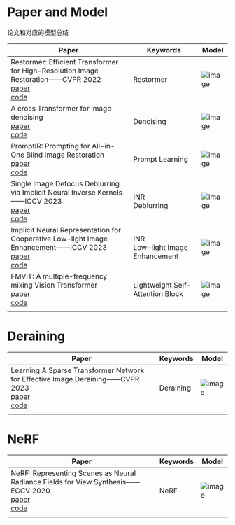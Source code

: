 # Paper and Model
论文和对应的模型总结


| Paper      | Keywords | Model |
| ----------- | ----------- | ----------- |
| Restormer: Efficient Transformer for High-Resolution Image Restoration——CVPR 2022<br>[paper](https://openaccess.thecvf.com/content/CVPR2022/papers/Zamir_Restormer_Efficient_Transformer_for_High-Resolution_Image_Restoration_CVPR_2022_paper.pdf)<br>[code](https://github.com/swz30/restormer) | Restormer    | ![image](https://github.com/Guan-qiqi/Papers-and-Models/assets/63685364/d90403a3-933d-4ad5-bc7d-8040c655e59b)       |
| A cross Transformer for image denoising<br>[paper](https://arxiv.org/pdf/2310.10408v1.pdf)<br>[code](https://github.com/hellloxiaotian/ctnet) | Denoising | ![image](https://github.com/Guan-qiqi/Papers-and-Models/assets/63685364/284a29d0-3f9f-48b8-85c5-96a689e345f0) |
| PromptIR: Prompting for All-in-One Blind Image Restoration<br>[paper](https://arxiv.org/pdf/2306.13090v1.pdf)<br>[code](https://github.com/va1shn9v/promptir)  | Prompt Learning | ![image](https://github.com/Guan-qiqi/Papers-and-Models/assets/63685364/652335c1-63dc-4be5-b08b-8f635331623d)|
| Single Image Defocus Deblurring via Implicit Neural Inverse Kernels——ICCV 2023<br>[paper](https://openaccess.thecvf.com/content/ICCV2023/papers/Quan_Single_Image_Defocus_Deblurring_via_Implicit_Neural_Inverse_Kernels_ICCV_2023_paper.pdf) <br>[code](https://github.com/xinyao240/INIKNet)  | INR<br>Deblurring  | ![image](https://github.com/Guan-qiqi/Papers-and-Models/assets/63685364/85849b32-9c27-4ae1-9b9b-c60b12f0f21b)         |
| Implicit Neural Representation for Cooperative Low-light Image Enhancement——ICCV 2023<br>[paper](https://openaccess.thecvf.com/content/ICCV2023/papers/Yang_Implicit_Neural_Representation_for_Cooperative_Low-light_Image_Enhancement_ICCV_2023_paper.pdf) <br>[code](https://github.com/ysz2022/nerco) | INR<br>Low-light Image Enhancement  | ![image](https://github.com/Guan-qiqi/Papers-and-Models/assets/63685364/d3584704-eeaf-4448-aa7b-a24050eafba6) |
|FMViT: A multiple-frequency mixing Vision Transformer<br>[paper](https://arxiv.org/pdf/2311.05707v1.pdf)<br>[code]()    | Lightweight Self-Attention Block   | ![image](https://github.com/Guan-qiqi/Papers-and-Models/assets/63685364/4e818833-6457-4289-852f-894cbf6839b6) |
|   |    |    |


# Deraining

| Paper      | Keywords | Model |
| ----------- | ----------- | ----------- |
| Learning A Sparse Transformer Network for Effective Image Deraining——CVPR 2023<br>[paper](https://openaccess.thecvf.com/content/CVPR2023/papers/Chen_Learning_a_Sparse_Transformer_Network_for_Effective_Image_Deraining_CVPR_2023_paper.pdf)<br>[code](https://github.com/cschenxiang/drsformer) | Deraining  | ![image](https://github.com/Guan-qiqi/Papers-and-Models/assets/63685364/af87a96d-066a-40d7-80e7-38b546275167) |
|    |    |    |



# NeRF

| Paper      | Keywords | Model |
| ----------- | ----------- | ----------- |
| NeRF: Representing Scenes as Neural Radiance Fields for View Synthesis——ECCV 2020<br>[paper](https://www.ecva.net/papers/eccv_2020/papers_ECCV/papers/123460392.pdf)<br>[code](https://github.com/nvlabs/instant-ngp) | NeRF    | ![image](https://github.com/Guan-qiqi/Papers-and-Models/assets/63685364/0e054aa2-ac94-45e3-a768-d5f8353c9816) |
|    |    |    |
